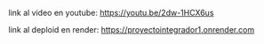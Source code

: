 link al video en youtube: https://youtu.be/2dw-1HCX6us

link al deploid en render: https://proyectointegrador1.onrender.com